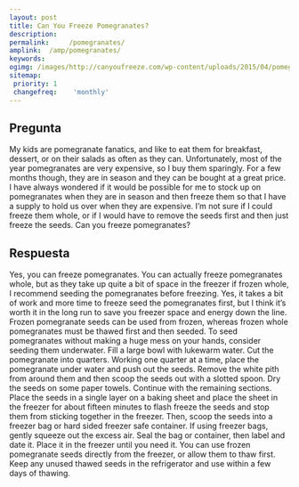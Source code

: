 ```yaml
---
layout: post
title: Can You Freeze Pomegranates?  
description: 
permalink:     /pomegranates/
amplink:  /amp/pomegranates/
keywords: 
ogimg: /images/http://canyoufreeze.com/wp-content/uploads/2015/04/pomegranate-03-300x218.jpg.png
sitemap:
 priority: 1
 changefreq:    'monthly'
---
```




## Pregunta

 My kids are pomegranate fanatics, and like to eat them for breakfast, dessert, or on their salads as often as they can. Unfortunately, most of the year pomegranates are very expensive, so I buy them sparingly. For a few months though, they are in season and they can be bought at a great price. I have always wondered if it would be possible for me to stock up on pomegranates when they are in season and then freeze them so that I have a supply to hold us over when they are expensive. I’m not sure if I could freeze them whole, or if I would have to remove the seeds first and then just freeze the seeds. Can you freeze pomegranates?

## Respuesta

 Yes, you can freeze pomegranates. You can actually freeze pomegranates whole, but as they take up quite a bit of space in the freezer if frozen whole, I recommend seeding the pomegranates before freezing. Yes, it takes a bit of work and more time to freeze seed the pomegranates first, but I think it’s worth it in the long run to save you freezer space and energy down the line. Frozen pomegranate seeds can be used from frozen, whereas frozen whole pomegranates must be thawed first and then seeded. 
To seed pomegranates without making a huge mess on your hands, consider seeding them underwater. Fill a large bowl with lukewarm water. Cut the pomegranate into quarters. Working one quarter at a time, place the pomegranate under water and push out the seeds. Remove the white pith from around them and then scoop the seeds out with a slotted spoon. Dry the seeds on some paper towels. Continue with the remaining sections. 
Place the seeds in a single layer on a baking sheet and place the sheet in the freezer for about fifteen minutes to flash freeze the seeds and stop them from sticking together in the freezer. Then, scoop the seeds into a freezer bag or hard sided freezer safe container. If using freezer bags, gently squeeze out the excess air. Seal the bag or container, then label and date it. Place it in the freezer until you need it. 
You can use frozen pomegranate seeds directly from the freezer, or allow them to thaw first. Keep any unused thawed seeds in the refrigerator and use within a few days of thawing. 
